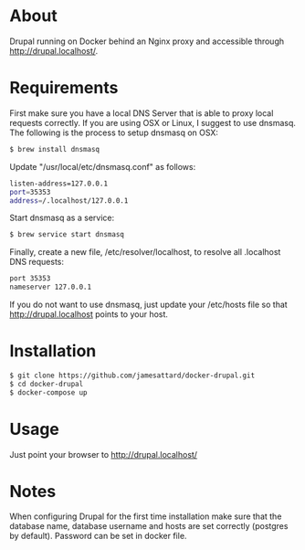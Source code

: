 # About

Drupal running on Docker behind an Nginx proxy and accessible through
http://drupal.localhost/.

# Requirements

First make sure you have a local DNS Server that is able to proxy local requests
correctly. If you are using OSX or Linux, I suggest to use dnsmasq. The
following is the process to setup dnsmasq on OSX:

```sh
$ brew install dnsmasq
```

Update "/usr/local/etc/dnsmasq.conf" as follows:

```sh
listen-address=127.0.0.1
port=35353
address=/.localhost/127.0.0.1
```

Start dnsmasq as a service:

```sh
$ brew service start dnsmasq
```

Finally, create a new file, /etc/resolver/localhost, to resolve all .localhost
DNS requests:

```sh
port 35353
nameserver 127.0.0.1
```

If you do not want to use dnsmasq, just update your /etc/hosts file so that
http://drupal.localhost points to your host.

# Installation

```sh
$ git clone https://github.com/jamesattard/docker-drupal.git
$ cd docker-drupal
$ docker-compose up
```

# Usage

Just point your browser to http://drupal.localhost/

# Notes

When configuring Drupal for the first time installation make sure that the
database name, database username and hosts are set correctly (postgres by
default). Password can be set in docker file.
